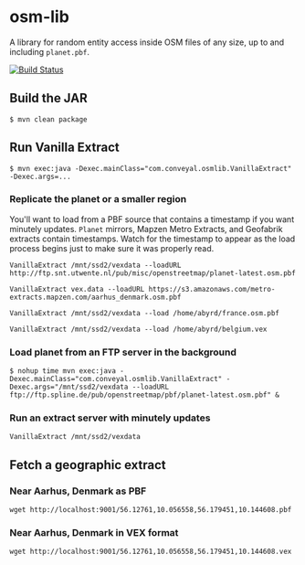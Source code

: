 # osm-lib

A library for random entity access inside OSM files of any size, up to and including `planet.pbf`.

[![Build Status](https://travis-ci.org/conveyal/osm-lib.svg?branch=master)](https://travis-ci.org/conveyal/osm-lib)

## Build the JAR

`$ mvn clean package`

## Run Vanilla Extract

`$ mvn exec:java -Dexec.mainClass="com.conveyal.osmlib.VanillaExtract" -Dexec.args=...`

### Replicate the planet or a smaller region

You'll want to load from a PBF source that contains a timestamp if you want minutely updates. `Planet` mirrors,
Mapzen Metro Extracts, and Geofabrik extracts contain timestamps. Watch for the timestamp to appear as the load
process begins just to make sure it was properly read.

`VanillaExtract /mnt/ssd2/vexdata --loadURL http://ftp.snt.utwente.nl/pub/misc/openstreetmap/planet-latest.osm.pbf`

`VanillaExtract vex.data --loadURL https://s3.amazonaws.com/metro-extracts.mapzen.com/aarhus_denmark.osm.pbf`

`VanillaExtract /mnt/ssd2/vexdata --load /home/abyrd/france.osm.pbf`

`VanillaExtract /mnt/ssd2/vexdata --load /home/abyrd/belgium.vex`

### Load planet from an FTP server in the background

`$ nohup time mvn exec:java -Dexec.mainClass="com.conveyal.osmlib.VanillaExtract" -Dexec.args="/mnt/ssd2/vexdata --loadURL ftp://ftp.spline.de/pub/openstreetmap/pbf/planet-latest.osm.pbf" &`

### Run an extract server with minutely updates

`VanillaExtract /mnt/ssd2/vexdata`

## Fetch a geographic extract

### Near Aarhus, Denmark as PBF

`wget http://localhost:9001/56.12761,10.056558,56.179451,10.144608.pbf`

### Near Aarhus, Denmark in VEX format

`wget http://localhost:9001/56.12761,10.056558,56.179451,10.144608.vex`
